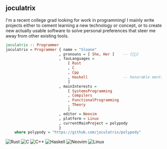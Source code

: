 ## joculatrix

I'm a recent college grad looking for work in programming! I mainly write projects either to
cement learning a new technology or concept, or to create new actually usable software to
solve personal preferences that steer me away from other existing tools.

```haskell
joculatrix :: Programmer
joculatrix = Programmer { name = "Sloane"
                        , pronouns = [ She, Her ]    -- (🏳️‍⚧️)
                        , favLanguages =
                            [ Rust
                            , C
                            , Cpp
                            , Haskell                -- honorable mention <3
                            ]
                        , mainInterests =
                            [ SystemsProgramming
                            , Compilers
                            , FunctionalProgramming
                            , Theory
                            ]
                        , editor = Neovim
                        , platform = Linux
                        , currentMainProject = polypody
                        }
    where polypody = "https://github.com/joculatrix/polypody"
```

![Rust](https://img.shields.io/badge/rust-%23000000.svg?style=for-the-badge&logo=rust&logoColor=white)
![C](https://img.shields.io/badge/c-%2300599C.svg?style=for-the-badge&logo=c&logoColor=white) 
![C++](https://img.shields.io/badge/c++-%2300599C.svg?style=for-the-badge&logo=c%2B%2B&logoColor=white) 
![Haskell](https://img.shields.io/badge/Haskell-5e5086?style=for-the-badge&logo=haskell&logoColor=white) 
![Neovim](https://img.shields.io/badge/NeoVim-%2357A143.svg?&style=for-the-badge&logo=neovim&logoColor=white) 
![Linux](https://img.shields.io/badge/Linux-FCC624?style=for-the-badge&logo=linux&logoColor=black)

<!--
**joculatrix/joculatrix** is a ✨ _special_ ✨ repository because its `README.md` (this file) appears on your GitHub profile.

Here are some ideas to get you started:

- 🔭 I’m currently working on ...
- 🌱 I’m currently learning ...
- 👯 I’m looking to collaborate on ...
- 🤔 I’m looking for help with ...
- 💬 Ask me about ...
- 📫 How to reach me: ...
- 😄 Pronouns: ...
- ⚡ Fun fact: ...
-->
